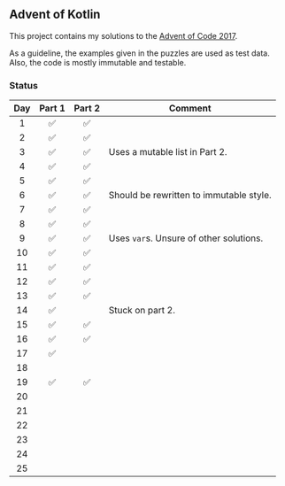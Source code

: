 ## Advent of Kotlin
This project contains my solutions to the [Advent of Code 2017](http://adventofcode.com/2017). 

As a guideline, the examples given in the puzzles are used as test data. Also, the code is mostly immutable and testable.

### Status
|  Day  |       Part 1       |       Part 2       | Comment |
| :---: | :----------------: | :----------------: | ------- |
|   1   | :white_check_mark: | :white_check_mark: |         |
|   2   | :white_check_mark: | :white_check_mark: |         |
|   3   | :white_check_mark: | :white_check_mark: | Uses a mutable list in Part 2. |
|   4   | :white_check_mark: | :white_check_mark: |         |
|   5   | :white_check_mark: | :white_check_mark: |         |
|   6   | :white_check_mark: | :white_check_mark: | Should be rewritten to immutable style. |
|   7   | :white_check_mark: | :white_check_mark: |         |
|   8   | :white_check_mark: | :white_check_mark: |         |
|   9   | :white_check_mark: | :white_check_mark: | Uses `var`s. Unsure of other solutions. |
|   10  | :white_check_mark: | :white_check_mark: |         |
|   11  | :white_check_mark: | :white_check_mark: |         |
|   12  | :white_check_mark: | :white_check_mark: |         |
|   13  | :white_check_mark: | :white_check_mark: |         |
|   14  | :white_check_mark: |                    | Stuck on part 2. |
|   15  | :white_check_mark: | :white_check_mark: |         |
|   16  | :white_check_mark: | :white_check_mark: |         |
|   17  | :white_check_mark: |                    |         |
|   18  |                    |                    |         |
|   19  | :white_check_mark: | :white_check_mark: |         |
|   20  |                    |                    |         |
|   21  |                    |                    |         |
|   22  |                    |                    |         |
|   23  |                    |                    |         |
|   24  |                    |                    |         |
|   25  |                    |                    |         |